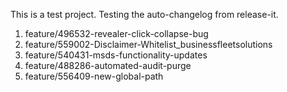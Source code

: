 This is a test project. Testing the auto-changelog from release-it.
  1. feature/496532-revealer-click-collapse-bug
  2. feature/559002-Disclaimer-Whitelist_businessfleetsolutions
  3. feature/540431-msds-functionality-updates
  4. feature/488286-automated-audit-purge
  5. feature/556409-new-global-path
